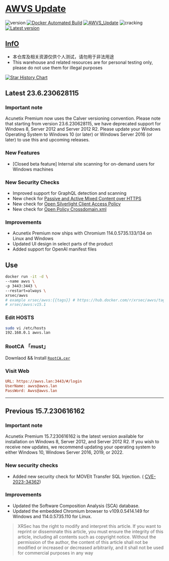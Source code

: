 # [AWVS Update](https://awvs.vercel.app/)

![version](https://img.shields.io/badge/Version-23.6.230628115-da282a)  [![Docker Automated Build](https://img.shields.io/docker/automated/xrsec/awvs?label=Build&logo=docker&style=flat-square)](https://hub.docker.com/r/xrsec/awvs) [![AWVS_Update](https://github.com/XRSec/AWVS-Update/actions/workflows/AWVS_Update.yml/badge.svg)](https://github.com/XRSec/AWVS-Update/actions/workflows/AWVS_Update.yml) ![cracking](https://img.shields.io/badge/No-cracking-da282a) [![Latest version](https://img.shields.io/badge/fahai.org-法海之路-da282a)](https://www.fahai.org)

## [InfO](https://www.acunetix.com/support/build-history/)

- 本仓库及相关资源仅供个人测试，请勿用于非法用途
- This warehouse and related resources are for personal testing only, please do not use them for illegal purposes

[![Star History Chart](https://api.star-history.com/svg?repos=XRSec/AWVS-Update&type=Date)](https://star-history.com/#XRSec/AWVS-Update&Date)

## Latest 23.6.230628115

### Important note

Acunetix Premium now uses the Calver versioning convention. Please note that starting from version 23.6.230628115, we have deprecated support for Windows 8, Server 2012 and Server 2012 R2. Please update your Windows Operating System to Windows 10 (or later) or Windows Server 2016 (or later) to use this and upcoming releases.

### New Features

- \[Closed beta feature\] Internal site scanning for on-demand users for Windows machines

### New Security Checks

- Improved support for GraphQL detection and scanning
- New check for [Passive and Active Mixed Content over HTTPS](https://developer.mozilla.org/en-US/docs/Web/Security/Mixed_content)
- New check for [Open Silverlight Client Access Policy](https://docs.microsoft.com/en-us/previous-versions/windows/silverlight/dotnet-windows-silverlight/cc645032(v=vs.95))
- New check for [Open Policy Crossdomain.xml](https://web.archive.org/web/20120303231120/http://blogs.adobe.com/stateofsecurity/2007/07/crossdomain_policy_files_1.html)

### Improvements

- Acunetix Premium now ships with Chromium 114.0.5735.133/134 on Linux and Windows
- Updated UI design in select parts of the product
- Added support for OpenAI manifest files

## Use

```bash
docker run -it -d \
--name awvs \
-p 3443:3443 \
--restart=always \
xrsec/awvs
# example xrsec/awvs:{{tags}} # https://hub.docker.com/r/xrsec/awvs/tags
# xrsec/awvs:v15.1
```

### Edit HOSTS

```bash
sudo vi /etc/hosts
192.168.0.1 awvs.lan
```

### RootCA 「must」

Downlaod && Install [`RootCA.cer`](https://cdn.jsdelivr.net/gh/XRSec/AWVS-Update@main/.github/resources/ca.cer)

### Visit Web

```ini
URL: https://awvs.lan:3443/#/login
UserName: awvs@awvs.lan
PassWord: Awvs@awvs.lan
```

<hr>

## Previous 15.7.230616162

### Important note

Acunetix Premium 15.7.230616162 is the latest version available for installation on Windows 8, Server 2012, and Server 2012 R2. If you wish to receive new updates, we recommend updating your operating system to either Windows 10, Windows Server 2016, 2019, or 2022.

### New security checks

- Added new security check for MOVEIt Transfer SQL Injection. ( [CVE-2023-34362](https://nvd.nist.gov/vuln/detail/CVE-2023-34362 "https://nvd.nist.gov/vuln/detail/CVE-2023-34362"))

### Improvements

- Updated the Software Composition Analysis (SCA) database.
- Updated the embedded Chromium browser to v109.0.5414.149 for Windows and 114.0.5735.110 for Linux.

> XRSec has the right to modify and interpret this article. If you want to reprint or disseminate this article, you must ensure the integrity of this article, including all contents such as copyright notice. Without the permission of the author, the content of this article shall not be modified or increased or decreased arbitrarily, and it shall not be used for commercial purposes in any way